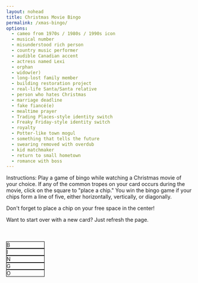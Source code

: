 ```yaml
---
layout: nohead
title: Christmas Movie Bingo
permalink: /xmas-bingo/
options:
  - cameo from 1970s / 1980s / 1990s icon
  - musical number
  - misunderstood rich person
  - country music performer
  - audible Canadian accent
  - actress named Lexi
  - orphan
  - widow(er)
  - long-lost family member
  - building restoration project
  - real-life Santa/Santa relative
  - person who hates Christmas
  - marriage deadline
  - fake fiancé(e)
  - mealtime prayer
  - Trading Places-style identity switch
  - Freaky Friday-style identity switch
  - royalty
  - Potter-like town mogul
  - something that tells the future
  - swearing removed with overdub
  - kid matchmaker
  - return to small hometown
  - romance with boss
---
```


<p>Instructions: Play a game of bingo while watching a Christmas movie of your choice.
If any of the common tropes on your card occurs during the movie, click on the square to
"place a chip." You win the bingo game if your chips form a line of five, either horizontally,
vertically, or diagonally.</p>
<p>Don't forget to place a chip on your free space in the center!</p>
<p>Want to start over with a new card? Just refresh the page.</p>

<div id="bingo-card" style="margin-top: 50px;">
  <div class="row">
    <div class="col text-center display-2 bg-danger text-light" style="width: 20%; border: thin solid #000000;">B</div>
    <div class="col text-center display-2 bg-danger text-light" style="width: 20%; border: thin solid #000000;">I</div>
    <div class="col text-center display-2 bg-danger text-light" style="width: 20%; border: thin solid #000000;">N</div>
    <div class="col text-center display-2 bg-danger text-light" style="width: 20%; border: thin solid #000000;">G</div>
    <div class="col text-center display-2 bg-danger text-light" style="width: 20%; border: thin solid #000000;">O</div>
  </div>
</div>

<script type="text/javascript">

  function shuffleArray(array) {
    for (var i = array.length - 1; i > 0; i--) {
        var j = Math.floor(Math.random() * (i + 1));
        var temp = array[i];
        array[i] = array[j];
        array[j] = temp;
    }
  }

  $( document ).ready(function() {
    var allOptions = '{{ page.options | join: ","}}'.split(",")
    shuffleArray(allOptions);
    var newOptions = allOptions.slice(0,12).concat("FREE SPACE").concat(allOptions.slice(12))



    var card = document.getElementById("bingo-card");

    for (i = 0; i < 5; i++) {
      var newRow = document.createElement("div");
      newRow.classList.add("row");
      //newRow.style.height = "160px";


      for (j = 0; j < 5; j++) {
        var runningIndex = (i*5)+j;

        var newCol = document.createElement("div");
        newCol.classList.add("col");
        newCol.classList.add("bg-light");
        newCol.style.padding = "0";
        newCol.style.width = "20%";
        newCol.style.height = "160px";
        newCol.style.border = "thin solid #000000";
        newCol.style.display = "flex";

        var newCircle = document.createElement("div");
        newCircle.id = "circle"+runningIndex;
        newCircle.classList.add("circle");
        newCircle.style.height = "80%";
        newCircle.style.width = "80%";
        newCircle.style.backgroundColor = "#ffdbd9";
        newCircle.style.borderRadius = "50%";
        newCircle.style.margin = "10%";
        newCircle.style.position = "absolute";
        newCircle.style.display = "none";
        newCol.appendChild(newCircle);

        var newSpan = document.createElement("div");
        newSpan.innerHTML = newOptions[runningIndex];
        newSpan.classList.add("align-self-center");
        newSpan.classList.add("text");
        newSpan.style.width = "80%";        
        newSpan.style.margin = "10%";
        newSpan.style.position = "absolute";
        newSpan.classList.add("text-center");
        newSpan.classList.add("font-weight-bold");
        newCol.appendChild(newSpan);

        var overlay = document.createElement("div");
        overlay.id = "overlay"+runningIndex;
        overlay.classList.add("overlay");
        overlay.style.height = "80%";
        overlay.style.width = "80%";
        overlay.style.margin = "10%";
        overlay.style.position = "absolute";
        newCol.appendChild(overlay);


        newRow.appendChild(newCol);
      }
      card.appendChild(newRow);
    }

    $(".overlay").click(function(){
      console.log("clicking");

      var correctCircleId = this.id.replace("overlay","circle");
      var correctCircle = document.getElementById(correctCircleId);

      if (correctCircle.style.display === "none") {
        correctCircle.style.display = "block";
      }
      else {
        correctCircle.style.display = "none";
      }

      });



  });


</script>

